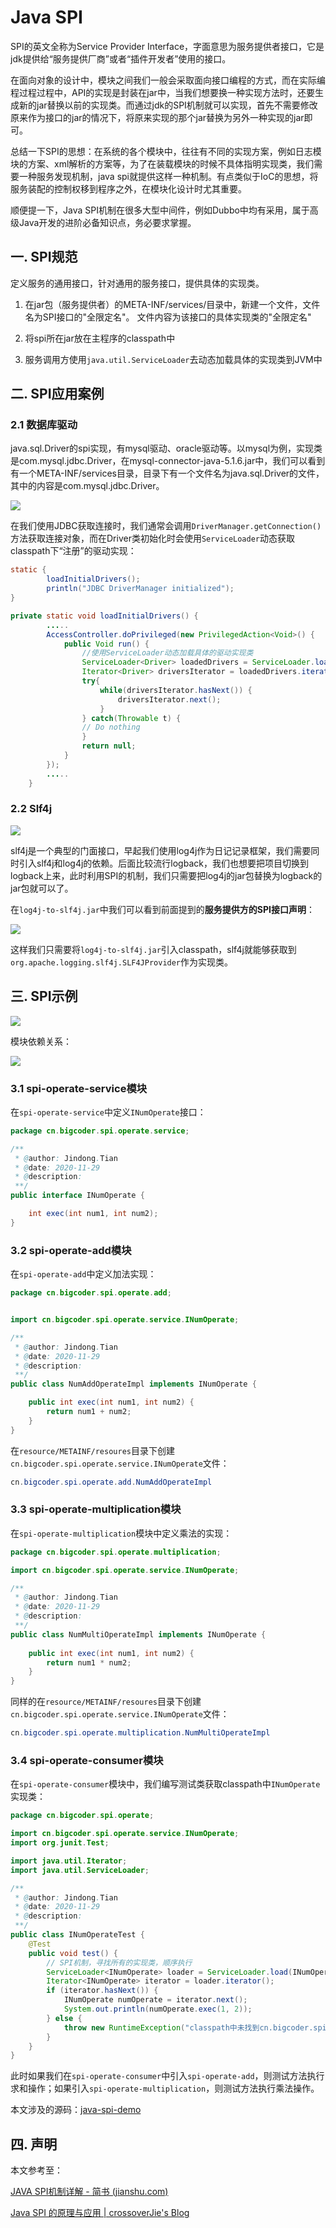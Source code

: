 # Java SPI

SPI的英文全称为Service Provider Interface，字面意思为服务提供者接口，它是jdk提供给“服务提供厂商”或者“插件开发者”使用的接口。

在面向对象的设计中，模块之间我们一般会采取面向接口编程的方式，而在实际编程过程过程中，API的实现是封装在jar中，当我们想要换一种实现方法时，还要生成新的jar替换以前的实现类。而通过jdk的SPI机制就可以实现，首先不需要修改原来作为接口的jar的情况下，将原来实现的那个jar替换为另外一种实现的jar即可。

总结一下SPI的思想：在系统的各个模块中，往往有不同的实现方案，例如日志模块的方案、xml解析的方案等，为了在装载模块的时候不具体指明实现类，我们需要一种服务发现机制，java spi就提供这样一种机制。有点类似于IoC的思想，将服务装配的控制权移到程序之外，在模块化设计时尤其重要。

顺便提一下，Java SPI机制在很多大型中间件，例如Dubbo中均有采用，属于高级Java开发的进阶必备知识点，务必要求掌握。

## 一. SPI规范

定义服务的通用接口，针对通用的服务接口，提供具体的实现类。

1. 在jar包（服务提供者）的META-INF/services/目录中，新建一个文件，文件名为SPI接口的"全限定名"。 文件内容为该接口的具体实现类的"全限定名"

2. 将spi所在jar放在主程序的classpath中

3. 服务调用方使用`java.util.ServiceLoader`去动态加载具体的实现类到JVM中

## 二. SPI应用案例

### 2.1 数据库驱动

java.sql.Driver的spi实现，有mysql驱动、oracle驱动等。以mysql为例，实现类是com.mysql.jdbc.Driver，在mysql-connector-java-5.1.6.jar中，我们可以看到有一个META-INF/services目录，目录下有一个文件名为java.sql.Driver的文件，其中的内容是com.mysql.jdbc.Driver。

![](../images/91.png)

在我们使用JDBC获取连接时，我们通常会调用`DriverManager.getConnection()`方法获取连接对象，而在Driver类初始化时会使用`ServiceLoader`动态获取classpath下“注册”的驱动实现：

```java
static {
        loadInitialDrivers();
        println("JDBC DriverManager initialized");
}

private static void loadInitialDrivers() {
        .....
        AccessController.doPrivileged(new PrivilegedAction<Void>() {
            public Void run() {
				//使用ServiceLoader动态加载具体的驱动实现类
                ServiceLoader<Driver> loadedDrivers = ServiceLoader.load(Driver.class);
                Iterator<Driver> driversIterator = loadedDrivers.iterator();
                try{
                    while(driversIterator.hasNext()) {
                        driversIterator.next();
                    }
                } catch(Throwable t) {
                // Do nothing
                }
                return null;
            }
        });
		.....
    }
```

### 2.2 Slf4j

![](../images/89.png)

slf4j是一个典型的门面接口，早起我们使用log4j作为日记记录框架，我们需要同时引入slf4j和log4j的依赖。后面比较流行logback，我们也想要把项目切换到logback上来，此时利用SPI的机制，我们只需要把log4j的jar包替换为logback的jar包就可以了。

在`log4j-to-slf4j.jar`中我们可以看到前面提到的**服务提供方的SPI接口声明**：

![](../images/90.png)

这样我们只需要将`log4j-to-slf4j.jar`引入classpath，slf4j就能够获取到`org.apache.logging.slf4j.SLF4JProvider`作为实现类。

## 三. SPI示例

![](../images/92.png)



模块依赖关系：

![](../images/93.png)

### 3.1 spi-operate-service模块

在`spi-operate-service`中定义`INumOperate`接口：

```java
package cn.bigcoder.spi.operate.service;

/**
 * @author: Jindong.Tian
 * @date: 2020-11-29
 * @description:
 **/
public interface INumOperate {

    int exec(int num1, int num2);
}
```

### 3.2 spi-operate-add模块

在`spi-operate-add`中定义加法实现：

```java
package cn.bigcoder.spi.operate.add;


import cn.bigcoder.spi.operate.service.INumOperate;

/**
 * @author: Jindong.Tian
 * @date: 2020-11-29
 * @description:
 **/
public class NumAddOperateImpl implements INumOperate {

    public int exec(int num1, int num2) {
        return num1 + num2;
    }
}
```

在`resource/METAINF/resoures`目录下创建`cn.bigcoder.spi.operate.service.INumOperate`文件：

```java
cn.bigcoder.spi.operate.add.NumAddOperateImpl
```

### 3.3 spi-operate-multiplication模块

在`spi-operate-multiplication`模块中定义乘法的实现：

```java
package cn.bigcoder.spi.operate.multiplication;

import cn.bigcoder.spi.operate.service.INumOperate;

/**
 * @author: Jindong.Tian
 * @date: 2020-11-29
 * @description:
 **/
public class NumMultiOperateImpl implements INumOperate {
    
    public int exec(int num1, int num2) {
        return num1 * num2;
    }
}
```

同样的在`resource/METAINF/resoures`目录下创建`cn.bigcoder.spi.operate.service.INumOperate`文件：

```java
cn.bigcoder.spi.operate.multiplication.NumMultiOperateImpl
```

### 3.4 spi-operate-consumer模块

在`spi-operate-consumer`模块中，我们编写测试类获取classpath中`INumOperate`实现类：

```java
package cn.bigcoder.spi.operate;

import cn.bigcoder.spi.operate.service.INumOperate;
import org.junit.Test;

import java.util.Iterator;
import java.util.ServiceLoader;

/**
 * @author: Jindong.Tian
 * @date: 2020-11-29
 * @description:
 **/
public class INumOperateTest {
    @Test
    public void test() {
        // SPI机制，寻找所有的实现类，顺序执行
        ServiceLoader<INumOperate> loader = ServiceLoader.load(INumOperate.class);
        Iterator<INumOperate> iterator = loader.iterator();
        if (iterator.hasNext()) {
            INumOperate numOperate = iterator.next();
            System.out.println(numOperate.exec(1, 2));
        } else {
            throw new RuntimeException("classpath中未找到cn.bigcoder.spi.operate.INumOperate实现类");
        }
    }
}
```

此时如果我们在`spi-operate-consumer`中引入`spi-operate-add`，则测试方法执行求和操作；如果引入`spi-operate-multiplication`，则测试方法执行乘法操作。

本文涉及的源码：[java-spi-demo](https://github.com/tianjindong/java-spi-demo)

## 四. 声明

本文参考至：

[JAVA SPI机制详解 - 简书 (jianshu.com)](https://www.jianshu.com/p/25b3559ecc47)

[Java SPI 的原理与应用 | crossoverJie's Blog](https://crossoverjie.top/2020/02/24/wheel/cicada8-spi/)